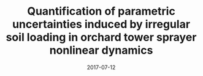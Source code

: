 ---
title: "Quantification of parametric uncertainties induced by irregular soil loading in orchard tower sprayer nonlinear dynamics"
authors: "A. Cunha Jr, J. L. P. Felix, and J. M. Balthazar"
journal: "Journal of Sound and Vibration"
year: "2017"
volume: "408"
pages: "252-269"
doi: "https://doi.org/10.1016/j.jsv.2017.07.023"
pdf: "https://doi.org/10.1016/j.jsv.2017.07.023"
arxiv: 
hal: "https://hal.archives-ouvertes.fr/hal-01561543"
video: "https://www.youtube.com/playlist?list=PLjNDdMKtfqVkR7VR8uoWoVrWzQQnpnXDI"
image: "GraphicalAbstract_Paper_2017_JSV.png"
layout: none
date: 2017-07-12
collection: publications
category: manuscripts
permalink: /publications/JournalPaper_2017_JSV_v408_pp252-269
---